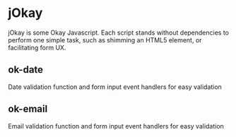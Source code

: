 jOkay
=====

jOkay is some Okay Javascript.  Each script stands without dependencies to
perform one simple task, such as shimming an HTML5 element, or facilitating
form UX.

ok-date
-------
Date validation function and form input event handlers for easy validation

ok-email
--------
Email validation function and form input event handlers for easy validation

